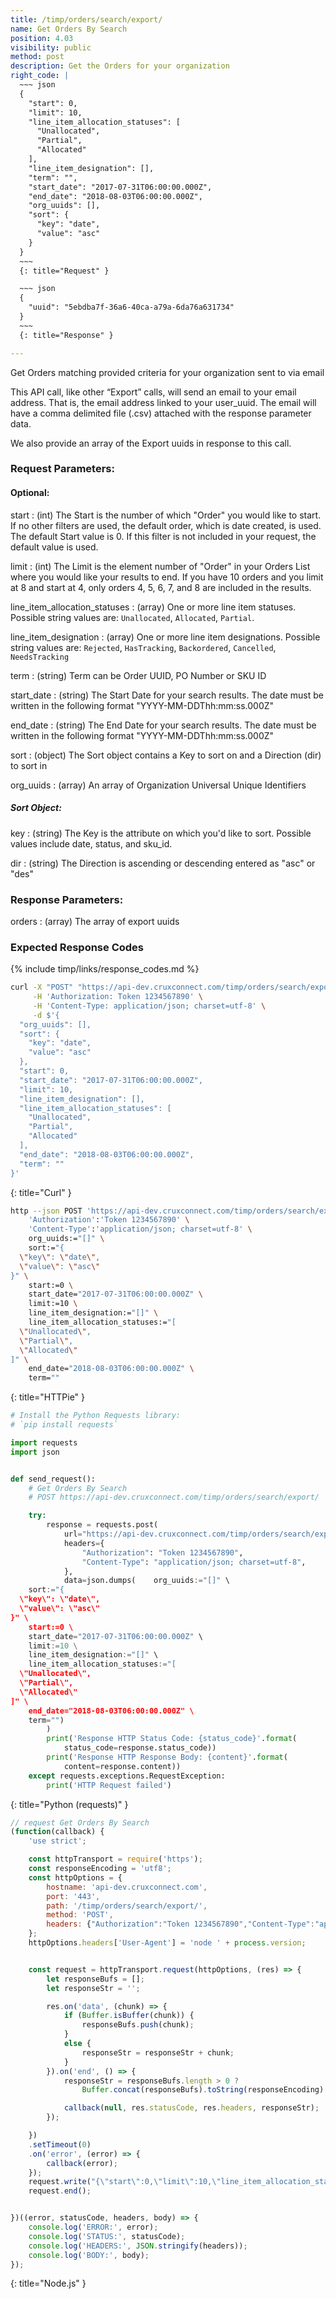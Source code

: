 ```yaml
---
title: /timp/orders/search/export/
name: Get Orders By Search
position: 4.03
visibility: public
method: post
description: Get the Orders for your organization
right_code: |
  ~~~ json
  {
    "start": 0,
    "limit": 10,
    "line_item_allocation_statuses": [
      "Unallocated",
      "Partial",
      "Allocated"
    ],
    "line_item_designation": [],
    "term": "",
    "start_date": "2017-07-31T06:00:00.000Z",
    "end_date": "2018-08-03T06:00:00.000Z",
    "org_uuids": [],
    "sort": {
      "key": "date",
      "value": "asc"
    }
  }
  ~~~
  {: title="Request" }

  ~~~ json
  {
    "uuid": "5ebdba7f-36a6-40ca-a79a-6da76a631734"
  }
  ~~~
  {: title="Response" }

---
```

Get Orders matching provided criteria for your organization sent to via email

This API call, like other “Export” calls, will send an email to your email address. That is, the email address linked to your user_uuid. The email will have a comma delimited file (.csv) attached with the response parameter data.

We also provide an array of the Export uuids in response to this call.


### Request Parameters:

#### Optional:

start
: (int) The Start is the number of which "Order" you would like to start. If no other filters are used, the default order, which is date created, is used. The default Start value is 0. If this filter is not included in your request, the default value is used.

limit
: (int) The Limit is the element number of "Order" in your Orders List where you would like your results to end. If you have 10 orders and you limit at 8 and start at 4, only orders 4, 5, 6, 7, and 8 are included in the results.


line_item_allocation_statuses
: (array) One or more line item statuses. Possible string values are: `Unallocated`, `Allocated`, `Partial`.

line_item_designation
: (array) One or more line item designations.  Possible string values are: `Rejected`, `HasTracking`, `Backordered`, `Cancelled`, `NeedsTracking`

term
: (string) Term can be Order UUID, PO Number or SKU ID

start_date
: (string) The Start Date for your search results. The date must be written in the following format "YYYY-MM-DDThh:mm:ss.000Z"

end_date
: (string) The End Date for your search results. The date must be written in the following format "YYYY-MM-DDThh:mm:ss.000Z"

sort
: (object) The Sort object contains a Key to sort on and a Direction (dir) to sort in

org_uuids
: (array) An array of Organization Universal Unique Identifiers

##### Sort Object:

key
: (string) The Key is the attribute on which you'd like to sort. Possible values include date, status, and sku_id.

dir
: (string) The Direction is ascending or descending entered as "asc" or "des"

### Response Parameters:

orders
: (array) The array of export uuids

### Expected Response Codes

{% include timp/links/response_codes.md %}


~~~ bash
curl -X "POST" "https://api-dev.cruxconnect.com/timp/orders/search/export/" \
     -H 'Authorization: Token 1234567890' \
     -H 'Content-Type: application/json; charset=utf-8' \
     -d $'{
  "org_uuids": [],
  "sort": {
    "key": "date",
    "value": "asc"
  },
  "start": 0,
  "start_date": "2017-07-31T06:00:00.000Z",
  "limit": 10,
  "line_item_designation": [],
  "line_item_allocation_statuses": [
    "Unallocated",
    "Partial",
    "Allocated"
  ],
  "end_date": "2018-08-03T06:00:00.000Z",
  "term": ""
}'

~~~
{: title="Curl" }

~~~ bash
http --json POST 'https://api-dev.cruxconnect.com/timp/orders/search/export/' \
    'Authorization':'Token 1234567890' \
    'Content-Type':'application/json; charset=utf-8' \
    org_uuids:="[]" \
    sort:="{
  \"key\": \"date\",
  \"value\": \"asc\"
}" \
    start:=0 \
    start_date="2017-07-31T06:00:00.000Z" \
    limit:=10 \
    line_item_designation:="[]" \
    line_item_allocation_statuses:="[
  \"Unallocated\",
  \"Partial\",
  \"Allocated\"
]" \
    end_date="2018-08-03T06:00:00.000Z" \
    term=""

~~~
{: title="HTTPie" }

~~~ python
# Install the Python Requests library:
# `pip install requests`

import requests
import json


def send_request():
    # Get Orders By Search
    # POST https://api-dev.cruxconnect.com/timp/orders/search/export/

    try:
        response = requests.post(
            url="https://api-dev.cruxconnect.com/timp/orders/search/export/",
            headers={
                "Authorization": "Token 1234567890",
                "Content-Type": "application/json; charset=utf-8",
            },
            data=json.dumps(    org_uuids:="[]" \
    sort:="{
  \"key\": \"date\",
  \"value\": \"asc\"
}" \
    start:=0 \
    start_date="2017-07-31T06:00:00.000Z" \
    limit:=10 \
    line_item_designation:="[]" \
    line_item_allocation_statuses:="[
  \"Unallocated\",
  \"Partial\",
  \"Allocated\"
]" \
    end_date="2018-08-03T06:00:00.000Z" \
    term="")
        )
        print('Response HTTP Status Code: {status_code}'.format(
            status_code=response.status_code))
        print('Response HTTP Response Body: {content}'.format(
            content=response.content))
    except requests.exceptions.RequestException:
        print('HTTP Request failed')

~~~
{: title="Python (requests)" }

~~~ javascript
// request Get Orders By Search
(function(callback) {
    'use strict';

    const httpTransport = require('https');
    const responseEncoding = 'utf8';
    const httpOptions = {
        hostname: 'api-dev.cruxconnect.com',
        port: '443',
        path: '/timp/orders/search/export/',
        method: 'POST',
        headers: {"Authorization":"Token 1234567890","Content-Type":"application/json; charset=utf-8"}
    };
    httpOptions.headers['User-Agent'] = 'node ' + process.version;


    const request = httpTransport.request(httpOptions, (res) => {
        let responseBufs = [];
        let responseStr = '';

        res.on('data', (chunk) => {
            if (Buffer.isBuffer(chunk)) {
                responseBufs.push(chunk);
            }
            else {
                responseStr = responseStr + chunk;
            }
        }).on('end', () => {
            responseStr = responseBufs.length > 0 ?
                Buffer.concat(responseBufs).toString(responseEncoding) : responseStr;

            callback(null, res.statusCode, res.headers, responseStr);
        });

    })
    .setTimeout(0)
    .on('error', (error) => {
        callback(error);
    });
    request.write("{\"start\":0,\"limit\":10,\"line_item_allocation_statuses\":[\"Unallocated\",\"Partial\",\"Allocated\"],\"line_item_designation\":[],\"term\":\"\",\"start_date\":\"2017-07-31T06:00:00.000Z\",\"end_date\":\"2018-08-03T06:00:00.000Z\",\"org_uuids\":[],\"sort\":{\"key\":\"date\",\"value\":\"asc\"}}")
    request.end();


})((error, statusCode, headers, body) => {
    console.log('ERROR:', error);
    console.log('STATUS:', statusCode);
    console.log('HEADERS:', JSON.stringify(headers));
    console.log('BODY:', body);
});

~~~
{: title="Node.js" }

